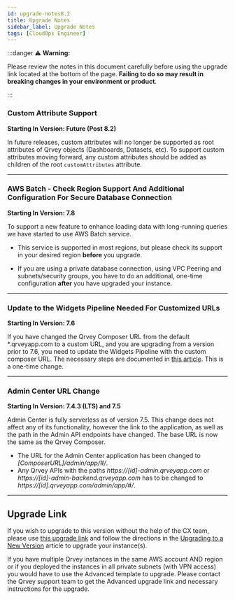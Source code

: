 ```yaml
---
id: upgrade-notes8.2
title: Upgrade Notes
sidebar_label: Upgrade Notes
tags: [CloudOps Engineer]
---
```

<div>

:::danger :warning: **Warning:**

Please review the notes in this document carefully before using the upgrade link located at the bottom of the page. **Failing to do so may result in breaking changes in your environment or product**. 

:::

### Custom Attribute Support
**Starting In Version: Future (Post 8.2)**

In future releases, custom attributes will no longer be supported as root attributes of Qrvey objects (Dashboards, Datasets, etc). To support custom attributes moving forward, any custom attributes should be added as children of the root `customAttributes` attribute.
__________________________

### AWS Batch - Check Region Support And Additional Configuration For Secure Database Connection
**Starting In Version: 7.8**

To support a new feature to enhance loading data with long-running queries we have started to use AWS Batch service. 

* This service is supported in most regions, but please check its support in your desired region **before** you upgrade.

* If you are using a private database connection, using VPC Peering and subnets/security groups, you have to do an additional, one-time configuration **after** you have upgraded your instance. 
__________________________

### Update to the Widgets Pipeline Needed For Customized URLs
**Starting In Version: 7.6**

If you have changed the Qrvey Composer URL from the default *.qrveyapp.com to a custom URL, and you are upgrading from a version prior to 7.6, you need to update the Widgets Pipeline with the custom composer URL. The necessary steps are documented in [this article](../deployment/customizing-qrvey-deployment.md). This is a one-time change.
__________________________

### Admin Center URL Change
**Starting In Version: 7.4.3 (LTS) and 7.5**

Admin Center is fully serverless as of version 7.5. This change does not affect any of its functionality, however the link to the application, as well as the path in the Admin API endpoints have changed. The base URL is now the same as the Qrvey Composer. 

* The URL for the Admin Center application has been changed to  *[ComposerURL]/admin/app/#/*.
* Any Qrvey APIs with the paths *https://[id]-admin.qrveyapp.com* or *https://[id]-admin-backend.qrveyapp.com* has to be changed to *https://[id].qrveyapp.com/admin/app/#/*.
__________________________

## Upgrade Link
If you wish to upgrade to this version without the help of the CX team, please use <a href="https://qrvey-autodeployapp.s3.amazonaws.com/deploy/v8/autodeployappCloudformation-enterprise-8.2.1-dabre.json" target="_blank">this upgrade link</a> and follow the directions in the [Upgrading to a New Version](../deployment/upgrading-versions.md) article to upgrade your instance(s).
 
If you have multiple Qrvey instances in the same AWS account AND region or if you deployed the instances in all private subnets (with VPN access) you would have to use the Advanced template to upgrade. Please contact the Qrvey support team to get the Advanced upgrade link and necessary instructions for the upgrade.


</div>
